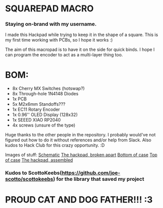 # SQUAREPAD MACRO

### Staying on-brand with my username.

I made this Hackpad while trying to keep it in the shape of a square. This is my first time working with PCBs, so I hope it works :)

The aim of this macropad is to have it on the side for quick binds. I hope I can program the encoder to act as a multi-layer thing too.

# BOM:

- 8x Cherry MX Switches (hotswap?)
- 8x Through-hole 1N4148 Diodes
- 1x PCB
- 5x M2x6mm Standoffs???
- 1x EC11 Rotary Encoder
- 1x 0.96'' OLED Display (128x32)
- 1x SEEED XIAO RP2040
- 4x screws (unsure of the type)

Huge thanks to the other people in the repository. I probably would've not figured out how to do it without references and/or help from Slack.
Also kudos to Hack Club for this crazy opportunity. :D

Images of stuff:
[Schematic](images/Schematic.png)
[The hackpad, broken apart](images/Hackpad_Case_Full.png)
[Bottom of case](images/Hackpad_bottom.png)
[Top of case](images/Hackpad_top.png)
[The hackpad, assembled](images/Hackpad_Full.png)

### Kudos to ScottoKeebs(https://github.com/joe-scotto/scottokeebs) for the library that saved my project

# PROUD CAT AND DOG FATHER!!! :3
